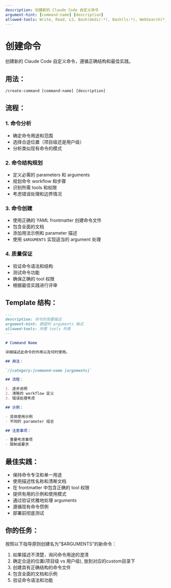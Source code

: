 ```yaml
---
description: 创建新的 Claude Code 自定义命令
argument-hint: [command-name] [description]
allowed-tools: Write, Read, LS, Bash(mkdir:*), Bash(ls:*), WebSearch(*)
---
```


# 创建命令

创建新的 Claude Code 自定义命令，遵循正确结构和最佳实践。

## 用法：

`/create-command [command-name] [description]`

## 流程：

### 1. 命令分析

- 确定命令用途和范围
- 选择合适位置（项目级还是用户级）
- 分析类似现有命令的模式

### 2. 命令结构规划

- 定义必需的 parameters 和 arguments
- 规划命令 workflow 和步骤
- 识别所需 tools 和权限
- 考虑错误处理和边界情况

### 3. 命令创建

- 使用正确的 YAML frontmatter 创建命令文件
- 包含全面的文档
- 添加用法示例和 parameter 描述
- 使用 `$ARGUMENTS` 实现适当的 argument 处理

### 4. 质量保证

- 验证命令语法和结构
- 测试命令功能
- 确保正确的 tool 权限
- 根据最佳实践进行评审

## Template 结构：

```markdown
---
description: 命令的简要描述
argument-hint: 期望的 arguments 格式
allowed-tools: 所需 tools 列表
---

# Command Name

详细描述此命令的作用以及何时使用。

## 用法：

`/[category:]command-name [arguments]`

## 流程：

1. 逐步说明
2. 清晰的 workflow 定义
3. 错误处理考虑

## 示例：

- 具体使用示例
- 不同的 parameter 组合

## 注意事项：

- 重要考虑事项
- 限制或要求
```

## 最佳实践：

- 保持命令专注和单一用途
- 使用描述性名称和清晰文档
- 在 frontmatter 中包含正确的 tool 权限
- 提供有用的示例和使用模式
- 通过验证优雅地处理 arguments
- 遵循现有命令惯例
- 部署前彻底测试

## 你的任务：

按照以下指导原则创建名为"$ARGUMENTS"的新命令：

1. 如果描述不清楚，询问命令用途的澄清
2. 确定合适的位置(项目级 vs 用户级), 放到对应的custom目录下
3. 创建具有正确结构的命令文件
4. 包含全面的文档和示例
5. 验证命令语法和功能
